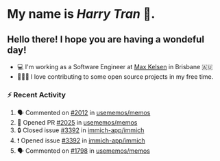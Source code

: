 #  My name is  *Harry Tran* 👋.
## Hello there! I hope you are having a wondeful day! 

- 💻 I'm working as a Software Engineer at [Max Kelsen](https://maxkelsen.com/) in Brisbane 🇦🇺
- 👨🏻‍💻 I love contributing to some open source projects in my free time.

### :zap: Recent Activity
<!--START_SECTION:activity-->
1. 🗣 Commented on [#2012](https://github.com/usememos/memos/issues/2012#issuecomment-1647273707) in [usememos/memos](https://github.com/usememos/memos)
2. 💪 Opened PR [#2025](https://github.com/usememos/memos/pull/2025) in [usememos/memos](https://github.com/usememos/memos)
3. 🔒 Closed issue [#3392](https://github.com/immich-app/immich/issues/3392) in [immich-app/immich](https://github.com/immich-app/immich)
4. ❗ Opened issue [#3392](https://github.com/immich-app/immich/issues/3392) in [immich-app/immich](https://github.com/immich-app/immich)
5. 🗣 Commented on [#1798](https://github.com/usememos/memos/issues/1798#issuecomment-1646599661) in [usememos/memos](https://github.com/usememos/memos)
<!--END_SECTION:activity-->

<!--

Here are some ideas to get you started:

- 🔭 I’m currently working on ...
- 🌱 I’m currently learning ...
- 👯 I’m looking to collaborate on ...
- 🤔 I’m looking for help with ...
- 💬 Ask me about ...
- 📫 How to reach me: ...
- 😄 Pronouns: ...
- ⚡ Fun fact: ...
# title 1
## title 2
### title 3
#### title 4
##### title 5
###### title 6

Text that is **bold**, *italic* and ~~strikethrough~~

* [ ] Item 2
   * [x] Sub Item 2b
* [ ] Item 1

1. Item 1
   1. Item 1
1. Item 2

| Column 1 | Column 2 | Column 3 |
| :--- | :---: | ---: |
| Row 1a | Row 1b | Row 1c |
| Row 2a | Row 2b | Row 2c |

This is a [link](https://mlh.io)

this is inline `code`, here is a block of code below 👇

```ts
const name: string = 'Eddie Jaoude';

// log name
console.log(name);
```

> I am a quote to give context

I am normal text talking about the above quote ☝️ 
-->
